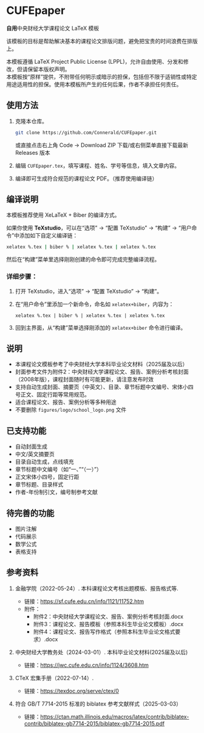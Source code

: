 # CUFEpaper

**自用**中央财经大学课程论文 LaTeX 模板

该模板的目标是帮助解决基本的课程论文排版问题，避免把宝贵的时间浪费在排版上。  

本模板遵循 LaTeX Project Public License (LPPL)，允许自由使用、分发和修改，但请保留本版权声明。  
本模板按“原样”提供，不附带任何明示或暗示的担保，包括但不限于适销性或特定用途适用性的担保。使用本模板所产生的任何后果，作者不承担任何责任。  

## 使用方法

1. 克隆本仓库。
   ```sh
   git clone https://github.com/Connerald/CUFEpaper.git
   ```
   或直接点击右上角 Code -> Download ZIP 下载/或右侧菜单直接下载最新 Releases 版本

2. 编辑 `CUFEpaper.tex`，填写课程、姓名、学号等信息，填入文章内容。

3. 编译即可生成符合规范的课程论文 PDF。（推荐使用编译链）

## 编译说明

本模板推荐使用 XeLaTeX + Biber 的编译方式。

如果你使用 **TeXstudio**，可以在“选项” → “配置 TeXstudio” → “构建” → “用户命令”中添加如下自定义编译链：

```bash
xelatex %.tex | biber % | xelatex %.tex | xelatex %.tex
```

然后在“构建”菜单里选择刚刚创建的命令即可完成完整编译流程。

### 详细步骤：

1. 打开 TeXstudio，进入“选项” → “配置 TeXstudio” → “构建”。

2. 在“用户命令”里添加一个新命令，命名如 `xelatex+biber`，内容为：

   ```
   xelatex %.tex | biber % | xelatex %.tex | xelatex %.tex
   ```

3. 回到主界面，从“构建”菜单选择刚添加的 `xelatex+biber` 命令进行编译。

## 说明

- 本课程论文模板参考了中央财经大学本科毕业论文材料（2025届及以后）  
- 封面参考文件为附件2：中央财经大学课程论文、报告、案例分析考核封面（2008年版），课程封面随时有可能更新，请注意发布时效  
- 支持自动生成封面、摘要页（中英文）、目录、章节标题中文编号、宋体小四号正文、固定行距等常用规范。
- 适合课程论文、报告、案例分析等多种用途  
- 不要删除 `figures/logo/school_logo.png` 文件  

## 已支持功能

- 自动封面生成
- 中文/英文摘要页
- 目录自动生成，点线填充
- 章节标题中文编号（如“一、”“（一）”）
- 正文宋体小四号，固定行距
- 章节标题、目录样式
- 作者-年份制引文，编号制参考文献

## 待完善的功能

- 图片注解
- 代码展示
- 数学公式
- 表格支持

## 参考资料

1. 金融学院（2022-05-24）. 本科课程论文考核出题模板、报告格式等.  
   - 链接：https://sf.cufe.edu.cn/info/1121/11752.htm  
   - 附件：
     - 附件2：中央财经大学课程论文、报告、案例分析考核封面.docx  
     - 附件3：课程论文、报告模板（参照本科生毕业论文模板）.docx  
     - 附件4：课程论文、报告写作格式（参照本科生毕业论文格式要求）.docx  

2. 中央财经大学教务处（2024-03-01）. 本科毕业论文材料(2025届及以后)  
   - 链接：https://jwc.cufe.edu.cn/info/1124/3608.htm

3. CTeX 宏集手册（2022-07-14）.  
   - 链接：https://texdoc.org/serve/ctex/0

4. 符合 GB/T 7714-2015 标准的 biblatex 参考文献样式（2025-03-03）
   - 链接：https://ctan.math.illinois.edu/macros/latex/contrib/biblatex-contrib/biblatex-gb7714-2015/biblatex-gb7714-2015.pdf